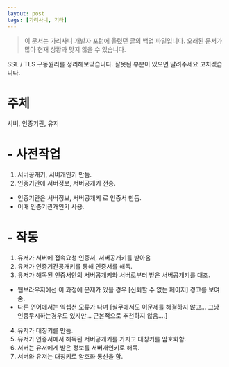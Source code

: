 ```yaml
---
layout: post
tags: [가리사니, 기타]
---
```


> 이 문서는 가리사니 개발자 포럼에 올렸던 글의 백업 파일입니다.
오래된 문서가 많아 현재 상황과 맞지 않을 수 있습니다.


SSL / TLS 구동원리를 정리해보았습니다.
잘못된 부분이 있으면 알려주세요 고치겠습니다.

# 주체
서버, 인증기관, 유저

# - 사전작업
1. 서버공개키, 서버개인키 만듬.
2. 인증기관에 서버정보, 서버공개키 전송.
 - 인증기관은 서버정보, 서버공개키 로 인증서 만듬.
 - 이때 인증기관개인키 사용.

# - 작동
1. 유저가 서버에 접속요청 인증서, 서버공개키를 받아옴
2. 유저가 인증기간공개키를 통해 인증서를 해독.
3. 유저가 해독된 인증서안의 서버공개키와 서버로부터 받은 서버공개키를 대조.
 - 웹브라우저에선 이 과정에 문제가 있을 경우 [신뢰할 수 없는 페이지] 경고를 보여줌.
 - 다른 언어에서는 익셉션 오류가 나며 [실무에서도 이문제를 해결하지 않고... 그냥 인증무시하는경우도 있지만... 근본적으로 추천하지 않음....]
4. 유저가 대칭키를 만듬.
5. 유저가 인증서에서 해독된 서버공개키를 가지고 대칭키를 암호화함.
6. 서버는 유저에게 받은 정보를 서버개인키로 해독.
7. 서버와 유저는 대칭키로 암호화 통신을 함.